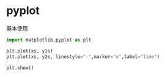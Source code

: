 # pyplot

基本使用

```python
import matplotlib.pyplot as plt

plt.plot(xs, y1s)
plt.plot(xs, y2s, linestyle="-",marker="o",label="line")

plt.show()
```